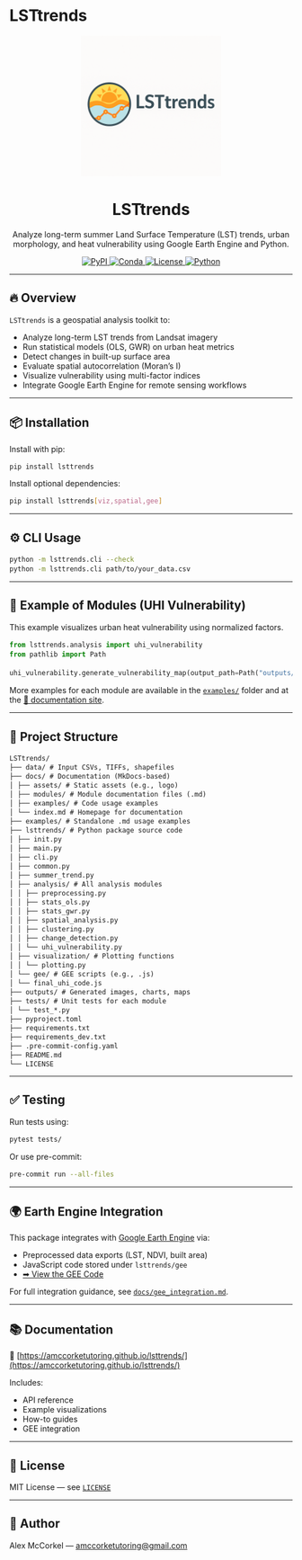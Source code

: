 # LSTtrends

<p align="center">
  <img src="docs/assets/logo.png" alt="LSTtrends logo" width="250"/>
</p>

<h1 align="center">LSTtrends</h1>

<p align="center">
  Analyze long-term summer Land Surface Temperature (LST) trends, urban morphology, and heat vulnerability using Google Earth Engine and Python.
</p>

<p align="center">
  <a href="https://pypi.org/project/lsttrends">
    <img src="https://img.shields.io/pypi/v/lsttrends.svg" alt="PyPI">
  </a>
  <a href="https://anaconda.org/conda-forge/lsttrends">
    <img src="https://img.shields.io/conda/vn/conda-forge/lsttrends.svg" alt="Conda">
  </a>
  <a href="https://github.com/amccorketutoring/lsttrends/blob/main/LICENSE">
    <img src="https://img.shields.io/github/license/amccorketutoring/lsttrends.svg" alt="License">
  </a>
  <a href="https://pypi.org/project/lsttrends">
    <img src="https://img.shields.io/pypi/pyversions/lsttrends.svg" alt="Python">
  </a>
</p>

---

## 🔥 Overview

`LSTtrends` is a geospatial analysis toolkit to:

- Analyze long-term LST trends from Landsat imagery
- Run statistical models (OLS, GWR) on urban heat metrics
- Detect changes in built-up surface area
- Evaluate spatial autocorrelation (Moran’s I)
- Visualize vulnerability using multi-factor indices
- Integrate Google Earth Engine for remote sensing workflows

---

## 📦 Installation

Install with pip:

```bash
pip install lsttrends
```

Install optional dependencies:

```bash
pip install lsttrends[viz,spatial,gee]
```

---

## ⚙️ CLI Usage

```bash
python -m lsttrends.cli --check
python -m lsttrends.cli path/to/your_data.csv
```

---

## 🧠 Example of Modules (UHI Vulnerability)

This example visualizes urban heat vulnerability using normalized factors.

``` python
from lsttrends.analysis import uhi_vulnerability
from pathlib import Path

uhi_vulnerability.generate_vulnerability_map(output_path=Path("outputs/UHI_Vulnerability_Map.png"))
```

More examples for each module are available in the [`examples/`](docs/examples/) folder and at the [📘 documentation site](https://amccorketutoring.github.io/lsttrends/).

---

## 📁 Project Structure

```text
LSTtrends/
├── data/ # Input CSVs, TIFFs, shapefiles
├── docs/ # Documentation (MkDocs-based)
│ ├── assets/ # Static assets (e.g., logo)
│ ├── modules/ # Module documentation files (.md)
│ ├── examples/ # Code usage examples
│ └── index.md # Homepage for documentation
├── examples/ # Standalone .md usage examples
├── lsttrends/ # Python package source code
│ ├── init.py
│ ├── main.py
│ ├── cli.py
│ ├── common.py
│ ├── summer_trend.py
│ ├── analysis/ # All analysis modules
│ │ ├── preprocessing.py
│ │ ├── stats_ols.py
│ │ ├── stats_gwr.py
│ │ ├── spatial_analysis.py
│ │ ├── clustering.py
│ │ ├── change_detection.py
│ │ └── uhi_vulnerability.py
│ ├── visualization/ # Plotting functions
│ │ └── plotting.py
│ └── gee/ # GEE scripts (e.g., .js)
│ └── final_uhi_code.js
├── outputs/ # Generated images, charts, maps
├── tests/ # Unit tests for each module
│ └── test_*.py
├── pyproject.toml
├── requirements.txt
├── requirements_dev.txt
├── .pre-commit-config.yaml
├── README.md
└── LICENSE
```

---

## ✅ Testing

Run tests using:

```bash
pytest tests/
```

Or use pre-commit:

```bash
pre-commit run --all-files
```

---

## 🌍 Earth Engine Integration

This package integrates with [Google Earth Engine](https://earthengine.google.com/) via:

- Preprocessed data exports (LST, NDVI, built area)
- JavaScript code stored under `lsttrends/gee`
- [➡ View the GEE Code](https://code.earthengine.google.com/04423d46f923da2eab50d1398a490ae0)

For full integration guidance, see [`docs/gee_integration.md`](docs/gee_integration.md).

---

## 📚 Documentation

📘 [https://amccorketutoring.github.io/lsttrends/](https://amccorketutoring.github.io/lsttrends/)

Includes:

- API reference
- Example visualizations
- How-to guides
- GEE integration

---

## 📄 License

MIT License — see [`LICENSE`](LICENSE)

---

## 🙌 Author

Alex McCorkel — [amccorketutoring@gmail.com](mailto:amccorketutoring@gmail.com)
